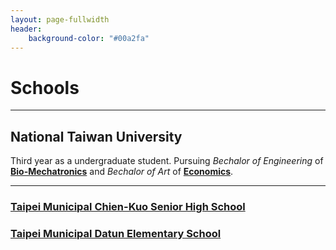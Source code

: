 ```yaml
---
layout: page-fullwidth
header:
    background-color: "#00a2fa"
---
```

# Schools

---

## National Taiwan University
Third year as a undergraduate student. Pursuing *Bechalor of Engineering* of [**Bio-Mechatronics**](https://www.bime.ntu.edu.tw/) and *Bechalor of Art* of [**Economics**](http://www.econ.ntu.edu.tw/).

---

### [Taipei Municipal Chien-Kuo Senior High School](https://www2.ck.tp.edu.tw/)
### [Taipei Municipal Datun Elementary School](http://www.dtps.tp.edu.tw/)